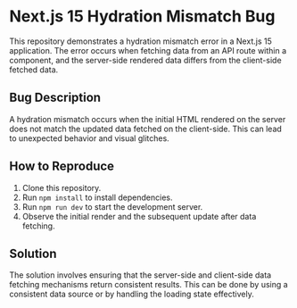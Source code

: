 # Next.js 15 Hydration Mismatch Bug

This repository demonstrates a hydration mismatch error in a Next.js 15 application. The error occurs when fetching data from an API route within a component, and the server-side rendered data differs from the client-side fetched data.

## Bug Description

A hydration mismatch occurs when the initial HTML rendered on the server does not match the updated data fetched on the client-side. This can lead to unexpected behavior and visual glitches.

## How to Reproduce

1. Clone this repository.
2. Run `npm install` to install dependencies.
3. Run `npm run dev` to start the development server.
4. Observe the initial render and the subsequent update after data fetching.

## Solution

The solution involves ensuring that the server-side and client-side data fetching mechanisms return consistent results. This can be done by using a consistent data source or by handling the loading state effectively.